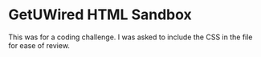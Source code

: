 # GetUWired HTML Sandbox
This was for a coding challenge. I was asked to include the CSS in the file for ease of review.